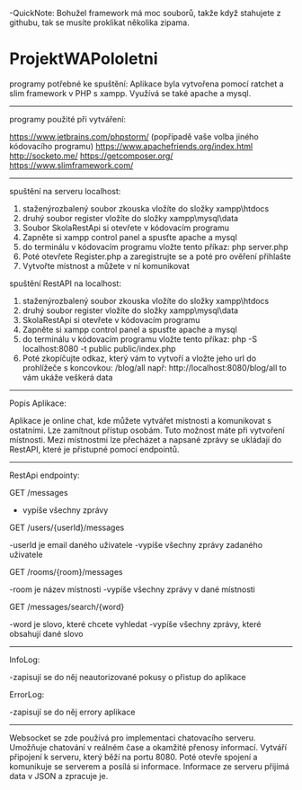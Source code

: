 -QuickNote: Bohužel framework má moc souborů, takže když stahujete z githubu, tak se musíte proklikat několika zipama.
# ProjektWAPololetni
programy potřebné ke spuštění:
Aplikace byla vytvořena pomocí ratchet a slim framework v PHP s xampp. Využívá se také apache a mysql.

----------------------------
programy použité při vytváření: 

https://www.jetbrains.com/phpstorm/ (popřípadě vaše volba jiného kódovacího programu) https://www.apachefriends.org/index.html
http://socketo.me/
https://getcomposer.org/
https://www.slimframework.com/

----------------------------
spuštění na serveru localhost:

1. staženýrozbalený soubor zkouska vložíte do složky xampp\htdocs
2. druhý soubor register vložíte do složky xampp\mysql\data
3. Soubor SkolaRestApi si otevřete v kódovacím programu
4. Zapněte si xampp control panel a spusťte apache a mysql
5. do terminálu v kódovacím programu vložte tento příkaz: php server.php
6. Poté otevřete Register.php a zaregistrujte se a poté pro ověření přihlašte
7. Vytvořte místnost a můžete v ní komunikovat

spuštění RestAPI na localhost:

1. staženýrozbalený soubor zkouska vložíte do složky xampp\htdocs
2. druhý soubor register vložíte do složky xampp\mysql\data
3. SkolaRestApi si otevřete v kódovacím programu
4. Zapněte si xampp control panel a spusťte apache a mysql
5. do terminálu v kódovacím programu vložte tento příkaz: php -S localhost:8080 -t public public/index.php
6. Poté zkopíčujte odkaz, který vám to vytvoří a vložte jeho url do prohlížeče s koncovkou:  /blog/all       např: http://localhost:8080/blog/all
   to vám ukáže veškerá data


-----------------------
Popis Aplikace:

Aplikace je online chat, kde můžete vytvářet místnosti a komunikovat s ostatními. Lze zamítnout přístup osobám. Tuto možnost máte při vytvoření místnosti. Mezi místnostmi lze přecházet a napsané zprávy se ukládají do RestAPI, které je přistupné pomocí endpointů.


------------------------------------------------

RestApi endpointy:

GET /messages

- vypíše všechny zprávy

GET /users/{userId}/messages 

-userId je email daného uživatele
-vypíše všechny zprávy zadaného uživatele


GET /rooms/{room}/messages

-room je název místnosti
-vypíše všechny zprávy v dané místnosti

GET /messages/search/{word}

-word je slovo, které chcete vyhledat
-vypíše všechny zprávy, které obsahují dané slovo

------------------------
InfoLog:

-zapisují se do něj neautorizované pokusy o přistup do aplikace

ErrorLog:

-zapisují se do něj errory aplikace



--------------------------

Websocket se zde používá pro implementaci chatovacího serveru. Umožňuje chatování v reálném čase a okamžité přenosy informací. Vytváří připojení k serveru, který běží na portu 8080. Poté otevře spojení a komunikuje se serverem a posílá si informace. Informace ze serveru přijímá data v JSON a zpracuje je. 

